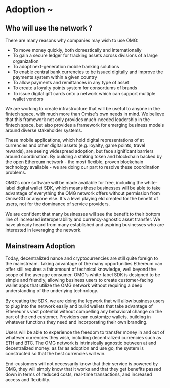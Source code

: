 # Adoption ~

## Who will use the network ?

There are many reasons why companies may wish to use OMG:

* To move money quickly, both domestically and internationally
* To gain a secure ledger for tracking assets across divisions of a large organization
* To adopt next-generation mobile banking solutions
* To enable central bank currencies to be issued digitally and improve the payments system within a given country
* To allow payments and remittances in any type of asset
* To create a loyalty points system for consortiums of brands
* To issue digital gift cards onto a network which can support multiple wallet vendors

We are working to create infrastructure that will be useful to anyone in the fintech space, with much more than Omise's own needs in mind. We believe that this framework not only provides much-needed leadership in the fintech space, but also provides a framework for emerging business models around diverse stakeholder systems.

These mobile applications, which hold digital representations of at currencies and other digital assets (e.g. loyalty, game points, travel rewards), are seeing widespread adoption, but face significant barriers around coordination. By building a staking token and blockchain backed by the open Ethereum network - the most flexible, proven blockchain technology available - we are doing our part to resolve these coordination problems.

OMG's core software will be made available for free, including the white-label digital wallet SDK, which means these businesses will be able to take advantage of everything the OMG network offers without permission from OmiseGO or anyone else. It's a level playing eld created for the benefit of users, not for the dominance of service providers.

We are confident that many businesses will see the benefit to their bottom line of increased interoperability and currency-agnostic asset transfer. We have already heard from many established and aspiring businesses who are interested in leveraging the network.  


## Mainstream Adoption

Today, decentralized nance and cryptocurrencies are still quite foreign to the mainstream. Taking advantage of the many opportunities Ethereum can offer still requires a fair amount of technical knowledge, well beyond the scope of the average consumer. OMG's white-label SDK is designed to be simple and friendly, allowing business users to create customer-facing wallet apps that utilize the OMG network without requiring a deep understanding of the underlying technology.

By creating the SDK, we are doing the legwork that will allow business users to plug into the network easily and build wallets that take advantage of Ethereum's vast potential without compelling any behavioral change on the part of the end customer. Providers can customize wallets, building in whatever functions they need and incorporating their own branding.

Users will be able to experience the freedom to transfer money in and out of whatever currencies they wish, including decentralized currencies such as ETH and BTC. The OMG network is intrinsically agnostic between at and decentralized money: as far as adoption and use go, the system is constructed so that the best currencies will win.

End-customers will not necessarily know that their service is powered by OMG, they will simply know that it works and that they get benefits passed down in terms of reduced costs, real-time transactions, and increased access and flexibility.  
